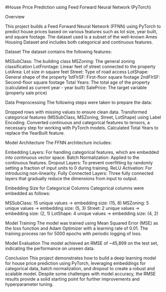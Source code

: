 #House Price Prediction using Feed Forward Neural Network (PyTorch)

Overview

This project builds a Feed Forward Neural Network (FFNN) using PyTorch to predict house prices based on various features such as lot size, year built, and square footage. The dataset used is a subset of the well-known Ames Housing Dataset and includes both categorical and continuous features.

Dataset
The dataset contains the following features:

MSSubClass: The building class
MSZoning: The general zoning classification
LotFrontage: Linear feet of street connected to the property
LotArea: Lot size in square feet
Street: Type of road access
LotShape: General shape of the property
1stFlrSF: First-floor square footage
2ndFlrSF: Second-floor square footage
Total Years: The total age of the property (calculated as current year - year built)
SalePrice: The target variable (property sale price)

Data Preprocessing
The following steps were taken to prepare the data:

Dropped rows with missing values to ensure clean data.
Transformed categorical features (MSSubClass, MSZoning, Street, LotShape) using Label Encoding.
Converted continuous and categorical features to tensors, a necessary step for working with PyTorch models.
Calculated Total Years to replace the YearBuilt feature.

Model Architecture
The FFNN architecture includes:

Embedding Layers: For handling categorical features, which are embedded into continuous vector space.
Batch Normalization: Applied to the continuous features.
Dropout Layers: To prevent overfitting by randomly setting a fraction of input units to 0 during training.
ReLU Activation: For introducing non-linearity.
Fully Connected Layers: Three fully connected layers that gradually reduce the dimensions from input to output.

Embedding Size for Categorical Columns
Categorical columns were embedded as follows:

MSSubClass: 15 unique values → embedding size: (15, 8)
MSZoning: 5 unique values → embedding size: (5, 3)
Street: 2 unique values → embedding size: (2, 1)
LotShape: 4 unique values → embedding size: (4, 2)

Model Training
The model was trained using Mean Squared Error (MSE) as the loss function and Adam Optimizer with a learning rate of 0.01.
The training process ran for 5000 epochs with periodic logging of loss.

Model Evaluation
The model achieved an RMSE of ~45,899 on the test set, indicating the performance on unseen data.

Conclusion
This project demonstrates how to build a deep learning model for house price prediction using PyTorch, leveraging embeddings for categorical data, batch normalization, and dropout to create a robust and scalable model. Despite some challenges with model accuracy, the RMSE results provide a solid starting point for further improvements and hyperparameter tuning.
